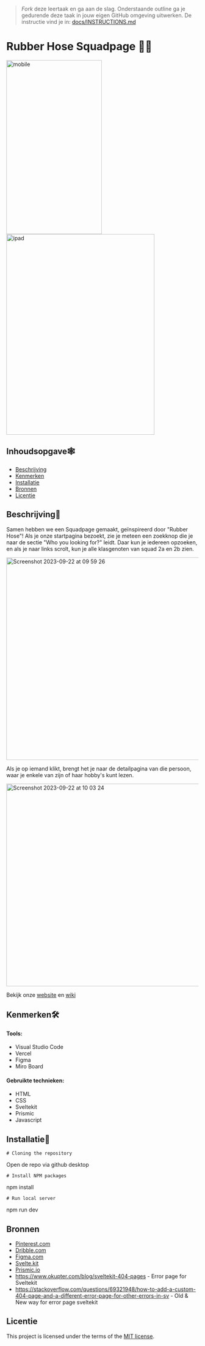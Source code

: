 > _Fork_ deze leertaak en ga aan de slag. Onderstaande outline ga je gedurende deze taak in jouw eigen GitHub omgeving uitwerken. De instructie vind je in: [docs/INSTRUCTIONS.md](docs/INSTRUCTIONS.md)

# Rubber Hose Squadpage 💭👀

 <img src="https://github.com/Tolga1999/your-tribe-for-life-squad-page/assets/112861555/27b61a64-db02-4741-9c2e-74b4d3109f0f" alt="mobile" width="250" height="455">
 
 <img src="https://github.com/Tolga1999/your-tribe-for-life-squad-page/assets/112861555/a9712103-f26e-4aa2-9ad7-e29441c96f49" alt="ipad" width="388" height="525">

## Inhoudsopgave🕸️

  * [Beschrijving](#beschrijving)
  * [Kenmerken](#kenmerken)
  * [Installatie](#installatie)
  * [Bronnen](#bronnen)
  * [Licentie](#licentie)

## Beschrijving📄
Samen hebben we een Squadpage gemaakt, geïnspireerd door "Rubber Hose"! Als je onze startpagina bezoekt, zie je meteen een zoekknop die je naar de sectie "Who you looking for?" leidt. Daar kun je iedereen opzoeken, en als je naar links scrolt, kun je alle klasgenoten van squad 2a en 2b zien.

<img width="530" alt="Screenshot 2023-09-22 at 09 59 26" src="https://github.com/Tolga1999/your-tribe-for-life-squad-page/assets/112861555/bfe88721-4ef4-4ab9-bcbb-6c1125be8f56">

Als je op iemand klikt, brengt het je naar de detailpagina van die persoon, waar je enkele van zijn of haar hobby's kunt lezen. 

<img width="530" alt="Screenshot 2023-09-22 at 10 03 24" src="https://github.com/Tolga1999/your-tribe-for-life-squad-page/assets/112861555/bcafce3e-f396-49c3-b4e7-1697c31c7a14">

Bekijk onze [website](https://main--timely-pie-c30ea8.netlify.app/) en [wiki](https://github.com/Tolga1999/your-tribe-for-life-squad-page/wiki)

## Kenmerken🛠

#### Tools:
* Visual Studio Code
* Vercel
* Figma
* Miro Board

#### Gebruikte technieken:
* HTML
* CSS
* Sveltekit
* Prismic
* Javascript

## Installatie🔗

`# Cloning the repository`

Open de repo via github desktop

`# Install NPM packages`

npm install

`# Run local server`

npm run dev


## Bronnen
* [Pinterest.com](https://nl.pinterest.com/)
* [Dribble.com](https://dribbble.com/Marwahxx/collections/6784025-Rubber-Hose)
* [Figma.com](https://www.figma.com/file/lAsWm7xVXpMeN2DcTUPozN/Untitled?type=design&node-id=0-1&mode=design&t=7nFhMFQcl127rr3a-0)
* [Svelte.kit](https://kit.svelte.dev/)
* [Prismic.io](https://prismic.io/docs)
* https://www.okupter.com/blog/sveltekit-404-pages - Error page for Sveltekit
* https://stackoverflow.com/questions/69321948/how-to-add-a-custom-404-page-and-a-different-error-page-for-other-errors-in-sv - Old & New way for error page sveltekit


## Licentie

This project is licensed under the terms of the [MIT license](./LICENSE).
